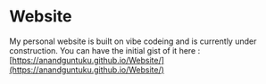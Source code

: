 # Website

My personal website is built on vibe codeing and is currently under construction. 
You can have the initial gist of it here : [https://anandguntuku.github.io/Website/](https://anandguntuku.github.io/Website/)
